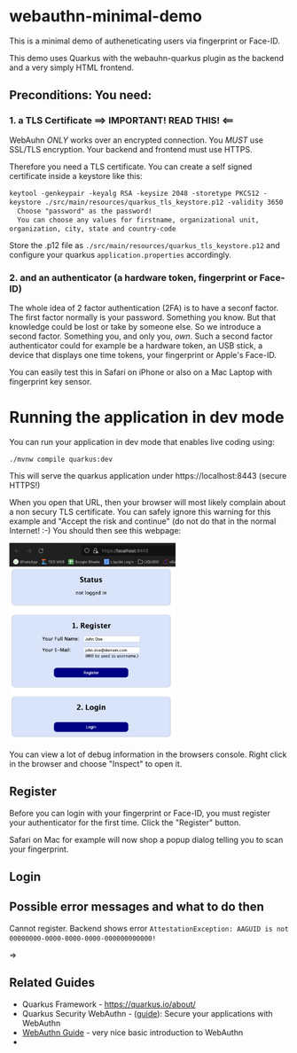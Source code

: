 # webauthn-minimal-demo

This is a minimal demo of autheneticating users via fingerprint or Face-ID. 

This demo uses Quarkus with the webauhn-quarkus plugin as the backend and a very simply HTML frontend.

## Preconditions: You need:

### 1. a TLS Certificate **==> IMPORTANT! READ THIS! <==** 

WebAuhn *ONLY* works over an encrypted connection. You *MUST* use SSL/TLS encryption. Your backend and frontend must use HTTPS.

Therefore you need a TLS certificate. You can create a self signed certificate inside a keystore like this:

    keytool -genkeypair -keyalg RSA -keysize 2048 -storetype PKCS12 -keystore ./src/main/resources/quarkus_tls_keystore.p12 -validity 3650
      Choose "password" as the password!
      You can choose any values for firstname, organizational unit, organization, city, state and country-code

Store the .p12 file as `./src/main/resources/quarkus_tls_keystore.p12` and configure your quarkus `application.properties` accordingly.

### 2. and an authenticator (a hardware token, fingerprint or Face-ID) 

The whole idea of 2 factor authentication (2FA) is to have a seconf factor. The first factor normally is your password. Something you know.
But that knowledge could be lost or take by someone else. So we introduce a second factor. Something you, and only you, *own*.
Such a second factor authenticator could for example be a hardware token, an USB stick, a device that displays one time tokens,
your fingerprint or Apple's Face-ID.

You can easily test this in Safari on iPhone or also on a Mac Laptop with fingerprint key sensor.

# Running the application in dev mode

You can run your application in dev mode that enables live coding using:
```shell script
./mvnw compile quarkus:dev
```

This will serve the quarkus application under https://localhost:8443  (secure HTTPS!) 

When you open that URL, then your browser will most likely complain about a non secury TLS certificate. You can safely ignore this warning for this example
and "Accept the risk and continue" (do not do that in the normal Internet! :-) You should then see this webpage:

<img src="./doc/webauthn-screenshot-1.png" alt="screenshot-1" width="300" height="auto">

You can view a lot of debug information in the browsers console. Right click in the browser and choose "Inspect" to open it.

## Register

Before you can login with your fingerprint or Face-ID, you must register your authenticator for the first time. Click the "Register" button.

Safari on Mac for example will now shop a popup dialog telling you to scan your fingerprint.

## Login



## Possible error messages and what to do then


Cannot register. Backend shows error `AttestationException: AAGUID is not 00000000-0000-0000-0000-000000000000!`

=> 


## Related Guides

 - Quarkus Framework - https://quarkus.io/about/
 - Quarkus Security WebAuthn - ([guide](https://quarkus.io/guides/security-webauthn)): Secure your applications with WebAuthn
 - [WebAuthn Guide](https://webauthn.guide/) - very nice basic introduction to WebAuthn
 - 